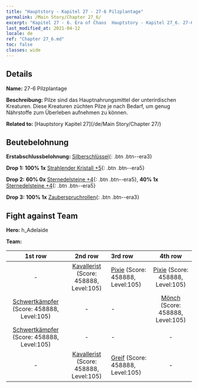 ```yaml
---
title: "Hauptstory - Kapitel 27 - 27-6 Pilzplantage"
permalink: /Main Story/Chapter 27_6/
excerpt: "Kapitel 27 - 6. Era of Chaos  Hauptstory - Kapitel 27_6. 27-6 Pilzplantage"
last_modified_at: 2021-04-12
locale: de
ref: "Chapter 27_6.md"
toc: false
classes: wide
---
```


## Details

 **Name:** 27-6 Pilzplantage

 **Beschreibung:** Pilze sind das Hauptnahrungsmittel der unterirdischen Kreaturen. Diese Kreaturen züchten Pilze je nach Bedarf, um genug Nährstoffe zum Überleben aufnehmen zu können.

 **Related to:** [Hauptstory Kapitel 27](/de/Main Story/Chapter 27/)

## Beutebelohnung

 **Erstabschlussbelohnung:** [Silberschlüssel](/de/Items/con_693/){: .btn .btn--era3}

 **Drop 1:** **100% 1x** [Strahlender Kristall +5](/de/Items/mat_101/){: .btn .btn--era5}

 **Drop 2:** **60% 0x** [Sternedelsteine +4](/de/Items/mat_93/){: .btn .btn--era5}, **40% 1x** [Sternedelsteine +4](/de/Items/mat_93/){: .btn .btn--era5}

 **Drop 3:** **100% 1x** [Zauberspruchrollen](/de/Items/con_694/){: .btn .btn--era3}


## Fight against Team
 **Hero:** h_Adelaide

 **Team:**


  | 1st row | 2nd row | 3rd row | 4th row |
  |:----:|:----:|:----|:----:|
  | - | [Kavallerist](/de/units/Cavalier/) (Score: 458888, Level:105)  | [Pixie](/de/units/Sprite/) (Score: 458888, Level:105)  | [Pixie](/de/units/Sprite/) (Score: 458888, Level:105)  |
  | [Schwertkämpfer](/de/units/Swordsman/) (Score: 458888, Level:105)  | - | - | [Mönch](/de/units/Monk/) (Score: 458888, Level:105)  |
  | [Schwertkämpfer](/de/units/Swordsman/) (Score: 458888, Level:105)  | - | - | - |
  | - | [Kavallerist](/de/units/Cavalier/) (Score: 458888, Level:105)  | [Greif](/de/units/Griffin/) (Score: 458888, Level:105)  | - |


